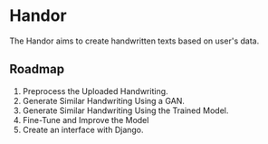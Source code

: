 # Handor
The Handor aims to create handwritten texts based on user's data.

## Roadmap

1. Preprocess the Uploaded Handwriting.
2. Generate Similar Handwriting Using a GAN.
3. Generate Similar Handwriting Using the Trained Model.
4. Fine-Tune and Improve the Model
5. Create an interface with Django.